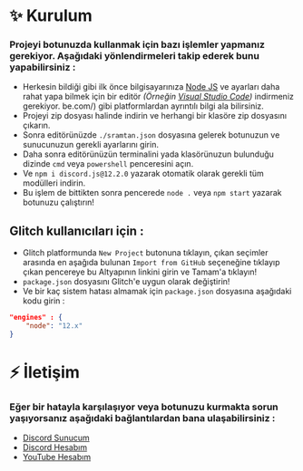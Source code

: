 # ✨ Kurulum
### Projeyi botunuzda kullanmak için bazı işlemler yapmanız gerekiyor. Aşağıdaki yönlendirmeleri takip ederek bunu yapabilirsiniz :
* Herkesin bildiği gibi ilk önce bilgisayarınıza [Node JS](https://nodejs.org/tr/) ve ayarları daha rahat yapa bilmek için bir editör *(Örneğin [Visual Studio Code](https://code.visualstudio.com/))* indirmeniz gerekiyor.
be.com/) gibi platformlardan ayrıntılı bilgi ala bilirsiniz.
* Projeyi zip dosyası halinde indirin ve herhangi bir klasöre zip dosyasını çıkarın.
* Sonra editörünüzde `./sramtan.json` dosyasına gelerek botunuzun ve sunucunuzun gerekli ayarlarını girin.
* Daha sonra editörünüzün terminalini yada klasörünuzun bulunduğu dizinde `cmd` veya `powershell` penceresini açın.
* Ve `npm i discord.js@12.2.0` yazarak otomatik olarak gerekli tüm modülleri indirin.
* Bu işlem de bittikten sonra pencerede `node .` veya `npm start` yazarak botunuzu çalıştırın!
## Glitch kullanıcıları için :
* Glitch platformunda `New Project` butonuna tıklayın, çıkan seçimler arasında en aşağıda bulunan `Import from GitHub` seçeneğine tıklayıp çıkan pencereye bu Altyapının linkini girin ve Tamam'a tıklayın!
* `package.json` dosyasını Glitch'e uygun olarak değiştirin!
* Ve bir kaç sistem hatası almamak için `package.json` dosyasına aşağıdaki kodu girin :
```json
"engines" : {
    "node": "12.x"
}
```

# ⚡ İletişim
### Eğer bir hatayla karşılaşıyor veya botunuzu kurmakta sorun yaşıyorsanız aşağıdaki bağlantılardan bana ulaşabilirsiniz :
* [Discord Sunucum](https://discord.gg/bDPGhQAC87)
* [Discord Hesabım](https://discord.com/users/918933629789405254)
* [YouTube Hesabım](https://www.youtube.com/channel/UCq3MT5nYXJz0tSXbluUsoTA)

